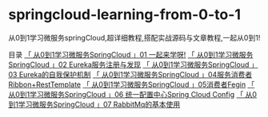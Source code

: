 # springcloud-learning-from-0-to-1
从0到1学习微服务springCloud,超详细教程,搭配实战源码与文章教程,一起从0到1!

目录
[「 从0到1学习微服务SpringCloud 」01 一起来学呀!](https://mp.weixin.qq.com/s/cAIOg-VMCO_2cIPrH_O9IQ)
[「 从0到1学习微服务SpringCloud 」02 Eureka服务注册与发现]()
[「 从0到1学习微服务SpringCloud 」03 Eureka的自我保护机制]()
[「 从0到1学习微服务SpringCloud 」04服务消费者Ribbon+RestTemplate]()
[「 从0到1学习微服务SpringCloud 」05消费者Fegin]()
[「 从0到1学习微服务SpringCloud 」06 统一配置中心Spring Cloud Config]()
[「 从0到1学习微服务SpringCloud 」07 RabbitMq的基本使用]()
